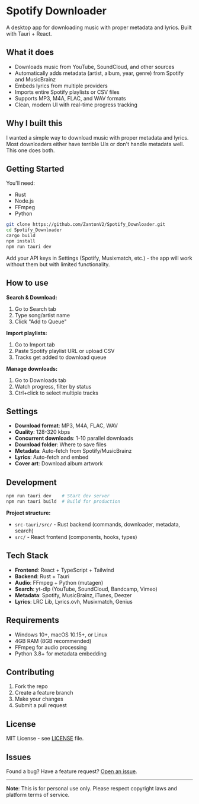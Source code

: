 # Spotify Downloader

A desktop app for downloading music with proper metadata and lyrics. Built with Tauri + React.

## What it does

- Downloads music from YouTube, SoundCloud, and other sources
- Automatically adds metadata (artist, album, year, genre) from Spotify and MusicBrainz
- Embeds lyrics from multiple providers
- Imports entire Spotify playlists or CSV files
- Supports MP3, M4A, FLAC, and WAV formats
- Clean, modern UI with real-time progress tracking

## Why I built this

I wanted a simple way to download music with proper metadata and lyrics. Most downloaders either have terrible UIs or don't handle metadata well. This one does both.

## Getting Started

You'll need:
- Rust
- Node.js 
- FFmpeg
- Python

```bash
git clone https://github.com/ZantonV2/Spotify_Downloader.git
cd Spotify_Downloader
cargo build
npm install
npm run tauri dev
```

Add your API keys in Settings (Spotify, Musixmatch, etc.) - the app will work without them but with limited functionality.

## How to use

**Search & Download:**
1. Go to Search tab
2. Type song/artist name
3. Click "Add to Queue"

**Import playlists:**
1. Go to Import tab  
2. Paste Spotify playlist URL or upload CSV
3. Tracks get added to download queue

**Manage downloads:**
1. Go to Downloads tab
2. Watch progress, filter by status
3. Ctrl+click to select multiple tracks

## Settings

- **Download format**: MP3, M4A, FLAC, WAV
- **Quality**: 128-320 kbps
- **Concurrent downloads**: 1-10 parallel downloads
- **Download folder**: Where to save files
- **Metadata**: Auto-fetch from Spotify/MusicBrainz
- **Lyrics**: Auto-fetch and embed
- **Cover art**: Download album artwork

## Development

```bash
npm run tauri dev    # Start dev server
npm run tauri build  # Build for production
```

**Project structure:**
- `src-tauri/src/` - Rust backend (commands, downloader, metadata, search)
- `src/` - React frontend (components, hooks, types)

## Tech Stack

- **Frontend**: React + TypeScript + Tailwind
- **Backend**: Rust + Tauri  
- **Audio**: FFmpeg + Python (mutagen)
- **Search**: yt-dlp (YouTube, SoundCloud, Bandcamp, Vimeo)
- **Metadata**: Spotify, MusicBrainz, iTunes, Deezer
- **Lyrics**: LRC Lib, Lyrics.ovh, Musixmatch, Genius

## Requirements

- Windows 10+, macOS 10.15+, or Linux
- 4GB RAM (8GB recommended)
- FFmpeg for audio processing
- Python 3.8+ for metadata embedding

## Contributing

1. Fork the repo
2. Create a feature branch
3. Make your changes
4. Submit a pull request

## License

MIT License - see [LICENSE](LICENSE) file.

## Issues

Found a bug? Have a feature request? [Open an issue](https://github.com/ZantonV2/Spotify_Downloader/issues).

---

**Note**: This is for personal use only. Please respect copyright laws and platform terms of service.